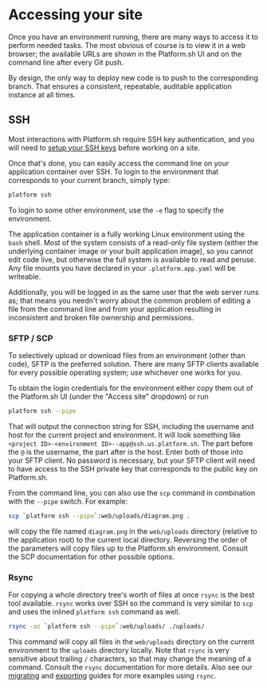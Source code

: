 # Accessing your site

Once you have an environment running, there are many ways to access it to perform needed tasks. The most obvious of course is to view it in a web browser; the available URLs are shown in the Platform.sh UI and on the command line after every Git push.

By design, the only way to deploy new code is to push to the corresponding branch.  That ensures a consistent, repeatable, auditable application instance at all times.

## SSH

Most interactions with Platform.sh require SSH key authentication, and you will need to [setup your SSH keys](/development/ssh.md) before working on a site.

Once that's done, you can easily access the command line on your application container over SSH. To login to the environment that corresponds to your current branch, simply type:

```bash
platform ssh
```

To login to some other environment, use the `-e` flag to specify the environment.  

The application container is a fully working Linux environment using the `bash` shell.  Most of the system consists of a read-only file system (either the underlying container image or your built application image), so you cannot edit code live, but otherwise the full system is available to read and peruse.  Any file mounts you have declared in your `.platform.app.yaml` will be writeable.

Additionally, you will be logged in as the same user that the web server runs as; that means you needn't worry about the common problem of editing a file from the command line and from your application resulting in inconsistent and broken file ownership and permissions.

### SFTP / SCP

To selectively upload or download files from an environment (other than code), SFTP is the preferred solution.  There are many SFTP clients available for every possible operating system; use whichever one works for you.  

To obtain the login credentials for the environment either copy them out of the Platform.sh UI (under the "Access site" dropdown) or run 

```bash
platform ssh --pipe
```

That will output the connection string for SSH, including the username and host for the current project and environment.  It will look something like `<project ID>-<environment ID>--app@ssh.us.platform.sh`.  The part before the `@` is the username, the part after is the host.  Enter both of those into your SFTP client.  No password is necessary, but your SFTP client will need to have access to the SSH private key that corresponds to the public key on Platform.sh.

From the command line, you can also use the `scp` command in combination with the `--pipe` switch.  For example:

```bash
scp `platform ssh --pipe`:web/uploads/diagram.png .
```

will copy the file named `diagram.png` in the `web/uploads` directory (relative to the application root) to the current local directory.  Reversing the order of the parameters will copy files up to the Platform.sh environment.  Consult the SCP documentation for other possible options.

### Rsync

For copying a whole directory tree's worth of files at once `rsync` is the best tool available.  `rsync` works over SSH so the command is very similar to `scp` and uses the inlined `platform ssh` command as well.

```bash
rsync -az `platform ssh --pipe`:web/uploads/ ./uploads/
```

This command will copy all files in the `web/uploads` directory on the current environment to the `uploads` directory locally.  Note that `rsync` is very sensitive about trailing `/` characters, so that may change the meaning of a command.  Consult the `rsync` documentation for more details.  Also see our [migrating](/tutorials/migrating.md) and [exporting](/tutorials/exporting.md) guides for more examples using `rsync`.
